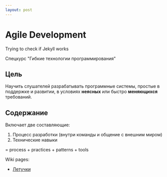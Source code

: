 ```yaml
---
layout: post
---
```


# Agile Development

Trying to check if Jekyll works

Спецкурс "Гибкие технологии программирования"

## Цель
Научить слушателей разрабатывать программные системы, простые в поддержке и развитии, 
в условиях **неясных** или быстро **меняющихся** требований.

## Содержание
Включает две составляющие:

  1. Процесс разработки (внутри команды и общение с внешним миром)
  2. Технические навыки

= process + practices + patterns + tools

Wiki pages:

 * [Летучки](Questions.html)